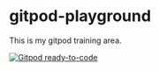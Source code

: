 # gitpod-playground

This is my gitpod training area.

[![Gitpod ready-to-code](https://gitpod.io/button/open-in-gitpod.svg)](https://gitpod.io/#https://github.com/devlights/gitpod-playground)

